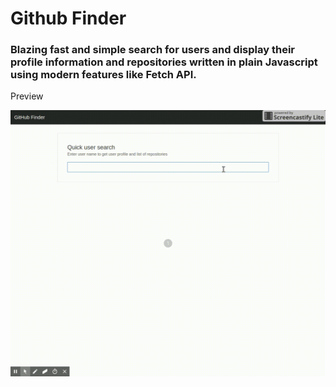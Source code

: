# Github Finder

### Blazing fast and simple search for users and display their profile information and repositories written in plain Javascript using modern features like Fetch API.

Preview

![Github Finder](/presentation.gif 'Github Finder presentation')
